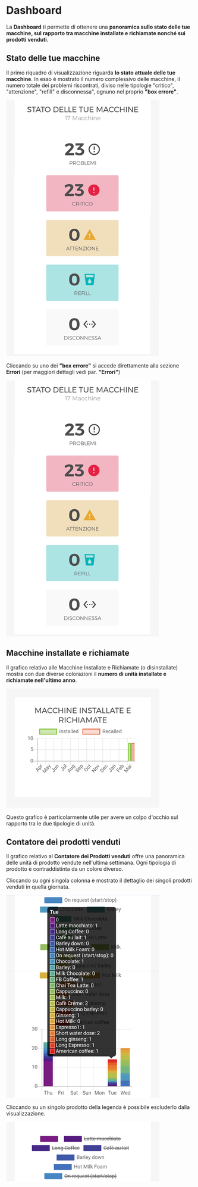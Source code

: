 # Dashboard

La **Dashboard** ti permette di ottenere una **panoramica sullo stato delle tue macchine, sul rapporto tra macchine installate e richiamate nonché sui prodotti venduti**.


## Stato delle tue macchine

Il primo riquadro di visualizzazione riguarda **lo stato attuale delle tue macchine**. In esso è mostrato il numero complessivo delle macchine, il numero totale dei problemi riscontrati, diviso nelle tipologie "critico", "attenzione", "refill" e disconnessa", ognuno nel proprio **"box errore"**.

<kbd>![Stato Macchine](_images/dashboard-stato-3.png)</kbd>

Cliccando su uno dei **"box errore"** si accede direttamente alla sezione **Errori** (per maggiori dettagli vedi par. **"Errori"**)

<kbd>![Sezione Errori](_images/dashboard-stato-3.png)</kbd>

     
 ## Macchine installate e richiamate
 
 Il grafico relativo alle Macchine Installate e Richiamate (o disinstallate) mostra con due diverse colorazioni il **numero di unità installate e richiamate nell'ultimo anno**.
 
 <kbd>![Macchine Installate Richiamate](_images/dashboard-macchine-installate-e-richiamate.png)</kbd>
 
 Questo grafico è particolarmente utile per avere un colpo d'occhio sul rapporto tra le due tipologie di unità.
 
 

 
 ## Contatore dei prodotti venduti
 
 Il grafico relativo al **Contatore dei Prodotti venduti** offre una panoramica delle unità di prodotto vendute nell'ultima settimana. Ogni tipologia di prodotto è contraddistinta da un colore diverso. 
 
 
 Cliccando su ogni singola colonna è mostrato il dettaglio dei singoli prodotti venduti in quella giornata.
 
 <kbd>![Dettaglio Prodotti venduti](_images/dashboard-prodotti-venduti01.png)</kbd>
 
Cliccando su un singolo prodotto della legenda è possibile escluderlo dalla visualizzazione.

 <kbd>![Escludi Prodotti venduti](_images/dashboard-escludi.png)</kbd> 
